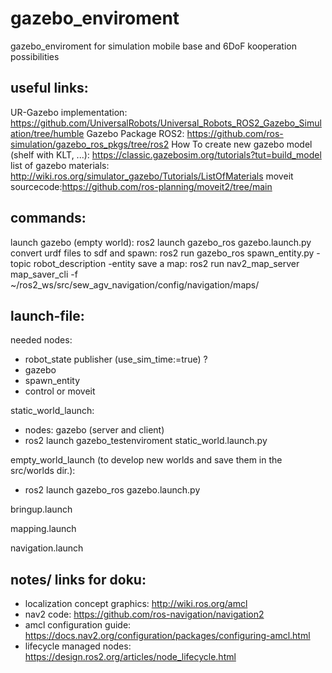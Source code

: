# gazebo_enviroment
gazebo_enviroment for simulation mobile base and 6DoF kooperation possibilities

## useful links:
UR-Gazebo implementation: https://github.com/UniversalRobots/Universal_Robots_ROS2_Gazebo_Simulation/tree/humble
Gazebo Package ROS2: https://github.com/ros-simulation/gazebo_ros_pkgs/tree/ros2
How To create new gazebo model (shelf with KLT, ...): https://classic.gazebosim.org/tutorials?tut=build_model
list of gazebo materials: http://wiki.ros.org/simulator_gazebo/Tutorials/ListOfMaterials
moveit sourcecode:https://github.com/ros-planning/moveit2/tree/main

## commands:
launch gazebo (empty world): ros2 launch gazebo_ros gazebo.launch.py
convert urdf files to sdf and spawn: ros2 run gazebo_ros spawn_entity.py -topic robot_description -entity <name>
save a map: ros2 run nav2_map_server map_saver_cli -f ~/ros2_ws/src/sew_agv_navigation/config/navigation/maps/<name>


## launch-file:
needed nodes:
- robot_state publisher (use_sim_time:=true) ?
- gazebo
- spawn_entity 
- control or moveit

static_world_launch:
- nodes: gazebo (server and client)
- ros2 launch gazebo_testenviroment static_world.launch.py

empty_world_launch (to develop new worlds and save them in the src/worlds dir.):
- ros2 launch gazebo_ros gazebo.launch.py

bringup.launch

mapping.launch

navigation.launch






## notes/ links for doku:
- localization concept graphics: http://wiki.ros.org/amcl
- nav2 code: https://github.com/ros-navigation/navigation2
- amcl configuration guide: https://docs.nav2.org/configuration/packages/configuring-amcl.html
- lifecycle managed nodes: https://design.ros2.org/articles/node_lifecycle.html